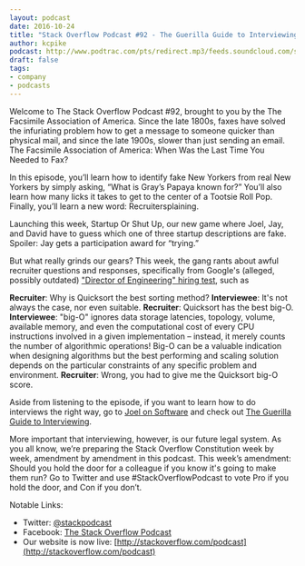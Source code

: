 ```yaml
---
layout: podcast
date: 2016-10-24
title: "Stack Overflow Podcast #92 - The Guerilla Guide to Interviewing"
author: kcpike
podcast: http://www.podtrac.com/pts/redirect.mp3/feeds.soundcloud.com/stream/289742297-stack-exchange-stack-overflow-podcast-92-the-guerilla-guide-to-interviewing.mp3
draft: false
tags:
- company
- podcasts
---
```


Welcome to The Stack Overflow Podcast #92, brought to you by the The Facsimile Association of America. Since the late 1800s, faxes have solved the infuriating problem how to get a message to someone quicker than physical mail, and since the late 1900s, slower than just sending an email. The Facsimile Association of America: When Was the Last Time You Needed to Fax?

In this episode, you’ll learn how to identify fake New Yorkers from real New Yorkers by simply asking, “What is Gray’s Papaya known for?” You’ll also learn how many licks it takes to get to the center of a Tootsie Roll Pop. Finally, you’ll learn a new word: Recruitersplaining.

Launching this week, Startup Or Shut Up, our new game where Joel, Jay, and David have to guess which one of three startup descriptions are fake. Spoiler: Jay gets a participation award for “trying.”

But what really grinds our gears? This week, the gang rants about awful recruiter questions and responses, specifically from Google's (alleged, possibly outdated) ["Director of Engineering" hiring test](http://www.gwan.com/blog/20160405.html), such as

**Recruiter**: Why is Quicksort the best sorting method?
**Interviewee**: It's not always the case, nor even suitable.
**Recruiter**: Quicksort has the best big-O.
**Interviewee**: "big-O" ignores data storage latencies, topology, volume, available memory, and even the computational cost of every CPU instructions involved in a given implementation – instead, it merely counts the number of algorithmic operations! Big-O can be a valuable indication when designing algorithms but the best performing and scaling solution depends on the particular constraints of any specific problem and environment.
**Recruiter**: Wrong, you had to give me the Quicksort big-O score.

Aside from listening to the episode, if you want to learn how to do interviews the right way, go to [Joel on Software](http://joelonsoftware.com/) and check out [The Guerilla Guide to Interviewing](http://www.joelonsoftware.com/articles/GuerrillaInterviewing3.html).

More important that interviewing, however, is our future legal system. As you all know, we’re preparing the Stack Overflow Constitution week by week, amendment by amendment in this podcast. This week’s amendment: Should you hold the door for a colleague if you know it's going to make them run? Go to Twitter and use #StackOverflowPodcast to vote Pro if you hold the door, and Con if you don’t. 

Notable Links:

* Twitter: [@stackpodcast](https://twitter.com/stackpodcast) 
* Facebook: [The Stack Overflow Podcast](https://www.facebook.com/stackoverflowpodcast/)
* Our website is now live: [http://stackoverflow.com/podcast](http://stackoverflow.com/podcast)

